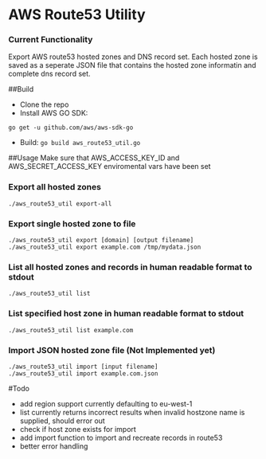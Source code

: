 # AWS Route53 Utility

### Current Functionality
Export AWS route53 hosted zones and DNS record set. Each hosted zone is saved as a seperate JSON file that contains the hosted zone informatin and complete dns record set.

##Build
-  Clone the repo
-  Install AWS GO SDK: 
  ```
  go get -u github.com/aws/aws-sdk-go
  ```
-  Build: 
  ``` go build aws_route53_util.go ```

##Usage
Make sure that AWS_ACCESS_KEY_ID and AWS_SECRET_ACCESS_KEY enviromental vars have been set
### Export all hosted zones
```
./aws_route53_util export-all
```
### Export single hosted zone to file
```
./aws_route53_util export [domain] [output filename]
./aws_route53_util export example.com /tmp/mydata.json
```
### List all hosted zones and records in human readable format to stdout
```
./aws_route53_util list
```
### List specified host zone in human readable format to stdout
```
./aws_route53_util list example.com
```
### Import JSON hosted zone file (Not Implemented yet)
```
./aws_route53_util import [input filename]
./aws_route53_util import example.com.json
```
#Todo 
- add region support currently defaulting to eu-west-1
- list currently returns incorrect results when invalid hostzone name is supplied, should error out
- check if host zone exists for import 
- add import  function to import and recreate records in route53
- better error handling
